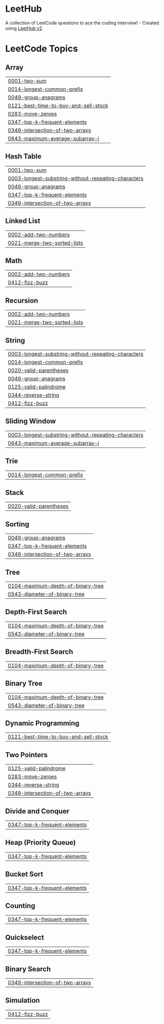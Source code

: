 # LeetHub
A collection of LeetCode questions to ace the coding interview! - Created using [LeetHub v2](https://github.com/arunbhardwaj/LeetHub-2.0)

<!---LeetCode Topics Start-->
# LeetCode Topics
## Array
|  |
| ------- |
| [0001-two-sum](https://github.com/R3353/LeetHub/tree/master/0001-two-sum) |
| [0014-longest-common-prefix](https://github.com/R3353/LeetHub/tree/master/0014-longest-common-prefix) |
| [0049-group-anagrams](https://github.com/R3353/LeetHub/tree/master/0049-group-anagrams) |
| [0121-best-time-to-buy-and-sell-stock](https://github.com/R3353/LeetHub/tree/master/0121-best-time-to-buy-and-sell-stock) |
| [0283-move-zeroes](https://github.com/R3353/LeetHub/tree/master/0283-move-zeroes) |
| [0347-top-k-frequent-elements](https://github.com/R3353/LeetHub/tree/master/0347-top-k-frequent-elements) |
| [0349-intersection-of-two-arrays](https://github.com/R3353/LeetHub/tree/master/0349-intersection-of-two-arrays) |
| [0643-maximum-average-subarray-i](https://github.com/R3353/LeetHub/tree/master/0643-maximum-average-subarray-i) |
## Hash Table
|  |
| ------- |
| [0001-two-sum](https://github.com/R3353/LeetHub/tree/master/0001-two-sum) |
| [0003-longest-substring-without-repeating-characters](https://github.com/R3353/LeetHub/tree/master/0003-longest-substring-without-repeating-characters) |
| [0049-group-anagrams](https://github.com/R3353/LeetHub/tree/master/0049-group-anagrams) |
| [0347-top-k-frequent-elements](https://github.com/R3353/LeetHub/tree/master/0347-top-k-frequent-elements) |
| [0349-intersection-of-two-arrays](https://github.com/R3353/LeetHub/tree/master/0349-intersection-of-two-arrays) |
## Linked List
|  |
| ------- |
| [0002-add-two-numbers](https://github.com/R3353/LeetHub/tree/master/0002-add-two-numbers) |
| [0021-merge-two-sorted-lists](https://github.com/R3353/LeetHub/tree/master/0021-merge-two-sorted-lists) |
## Math
|  |
| ------- |
| [0002-add-two-numbers](https://github.com/R3353/LeetHub/tree/master/0002-add-two-numbers) |
| [0412-fizz-buzz](https://github.com/R3353/LeetHub/tree/master/0412-fizz-buzz) |
## Recursion
|  |
| ------- |
| [0002-add-two-numbers](https://github.com/R3353/LeetHub/tree/master/0002-add-two-numbers) |
| [0021-merge-two-sorted-lists](https://github.com/R3353/LeetHub/tree/master/0021-merge-two-sorted-lists) |
## String
|  |
| ------- |
| [0003-longest-substring-without-repeating-characters](https://github.com/R3353/LeetHub/tree/master/0003-longest-substring-without-repeating-characters) |
| [0014-longest-common-prefix](https://github.com/R3353/LeetHub/tree/master/0014-longest-common-prefix) |
| [0020-valid-parentheses](https://github.com/R3353/LeetHub/tree/master/0020-valid-parentheses) |
| [0049-group-anagrams](https://github.com/R3353/LeetHub/tree/master/0049-group-anagrams) |
| [0125-valid-palindrome](https://github.com/R3353/LeetHub/tree/master/0125-valid-palindrome) |
| [0344-reverse-string](https://github.com/R3353/LeetHub/tree/master/0344-reverse-string) |
| [0412-fizz-buzz](https://github.com/R3353/LeetHub/tree/master/0412-fizz-buzz) |
## Sliding Window
|  |
| ------- |
| [0003-longest-substring-without-repeating-characters](https://github.com/R3353/LeetHub/tree/master/0003-longest-substring-without-repeating-characters) |
| [0643-maximum-average-subarray-i](https://github.com/R3353/LeetHub/tree/master/0643-maximum-average-subarray-i) |
## Trie
|  |
| ------- |
| [0014-longest-common-prefix](https://github.com/R3353/LeetHub/tree/master/0014-longest-common-prefix) |
## Stack
|  |
| ------- |
| [0020-valid-parentheses](https://github.com/R3353/LeetHub/tree/master/0020-valid-parentheses) |
## Sorting
|  |
| ------- |
| [0049-group-anagrams](https://github.com/R3353/LeetHub/tree/master/0049-group-anagrams) |
| [0347-top-k-frequent-elements](https://github.com/R3353/LeetHub/tree/master/0347-top-k-frequent-elements) |
| [0349-intersection-of-two-arrays](https://github.com/R3353/LeetHub/tree/master/0349-intersection-of-two-arrays) |
## Tree
|  |
| ------- |
| [0104-maximum-depth-of-binary-tree](https://github.com/R3353/LeetHub/tree/master/0104-maximum-depth-of-binary-tree) |
| [0543-diameter-of-binary-tree](https://github.com/R3353/LeetHub/tree/master/0543-diameter-of-binary-tree) |
## Depth-First Search
|  |
| ------- |
| [0104-maximum-depth-of-binary-tree](https://github.com/R3353/LeetHub/tree/master/0104-maximum-depth-of-binary-tree) |
| [0543-diameter-of-binary-tree](https://github.com/R3353/LeetHub/tree/master/0543-diameter-of-binary-tree) |
## Breadth-First Search
|  |
| ------- |
| [0104-maximum-depth-of-binary-tree](https://github.com/R3353/LeetHub/tree/master/0104-maximum-depth-of-binary-tree) |
## Binary Tree
|  |
| ------- |
| [0104-maximum-depth-of-binary-tree](https://github.com/R3353/LeetHub/tree/master/0104-maximum-depth-of-binary-tree) |
| [0543-diameter-of-binary-tree](https://github.com/R3353/LeetHub/tree/master/0543-diameter-of-binary-tree) |
## Dynamic Programming
|  |
| ------- |
| [0121-best-time-to-buy-and-sell-stock](https://github.com/R3353/LeetHub/tree/master/0121-best-time-to-buy-and-sell-stock) |
## Two Pointers
|  |
| ------- |
| [0125-valid-palindrome](https://github.com/R3353/LeetHub/tree/master/0125-valid-palindrome) |
| [0283-move-zeroes](https://github.com/R3353/LeetHub/tree/master/0283-move-zeroes) |
| [0344-reverse-string](https://github.com/R3353/LeetHub/tree/master/0344-reverse-string) |
| [0349-intersection-of-two-arrays](https://github.com/R3353/LeetHub/tree/master/0349-intersection-of-two-arrays) |
## Divide and Conquer
|  |
| ------- |
| [0347-top-k-frequent-elements](https://github.com/R3353/LeetHub/tree/master/0347-top-k-frequent-elements) |
## Heap (Priority Queue)
|  |
| ------- |
| [0347-top-k-frequent-elements](https://github.com/R3353/LeetHub/tree/master/0347-top-k-frequent-elements) |
## Bucket Sort
|  |
| ------- |
| [0347-top-k-frequent-elements](https://github.com/R3353/LeetHub/tree/master/0347-top-k-frequent-elements) |
## Counting
|  |
| ------- |
| [0347-top-k-frequent-elements](https://github.com/R3353/LeetHub/tree/master/0347-top-k-frequent-elements) |
## Quickselect
|  |
| ------- |
| [0347-top-k-frequent-elements](https://github.com/R3353/LeetHub/tree/master/0347-top-k-frequent-elements) |
## Binary Search
|  |
| ------- |
| [0349-intersection-of-two-arrays](https://github.com/R3353/LeetHub/tree/master/0349-intersection-of-two-arrays) |
## Simulation
|  |
| ------- |
| [0412-fizz-buzz](https://github.com/R3353/LeetHub/tree/master/0412-fizz-buzz) |
<!---LeetCode Topics End-->
